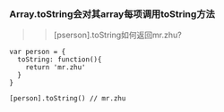### Array.toString会对其array每项调用toString方法

>> [pserson].toString如何返回mr.zhu?
```
var person = {
  toString: function(){
    return 'mr.zhu'
  }
}

[person].toString() // mr.zhu

```
